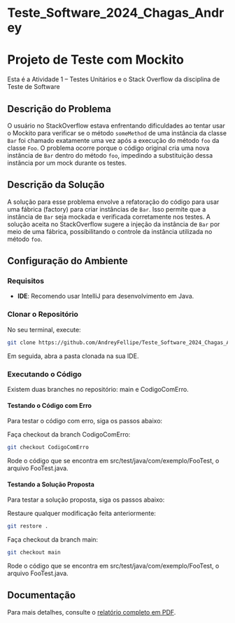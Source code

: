 # Teste_Software_2024_Chagas_Andrey

# Projeto de Teste com Mockito
Esta é a Atividade 1 – Testes Unitários e o Stack Overflow da disciplina de Teste de Software

## Descrição do Problema

O usuário no StackOverflow estava enfrentando dificuldades ao tentar usar o Mockito para verificar se o método `someMethod` de uma instância da classe `Bar` foi chamado exatamente uma vez após a execução do método `foo` da classe `Foo`. O problema ocorre porque o código original cria uma nova instância de `Bar` dentro do método `foo`, impedindo a substituição dessa instância por um mock durante os testes.

## Descrição da Solução

A solução para esse problema envolve a refatoração do código para usar uma fábrica (factory) para criar instâncias de `Bar`. Isso permite que a instância de `Bar` seja mockada e verificada corretamente nos testes. A solução aceita no StackOverflow sugere a injeção da instância de `Bar` por meio de uma fábrica, possibilitando o controle da instância utilizada no método `foo`.

## Configuração do Ambiente

### Requisitos
- **IDE**: Recomendo usar IntelliJ para desenvolvimento em Java.

### Clonar o Repositório

No seu terminal, execute:
```bash
git clone https://github.com/AndreyFellipe/Teste_Software_2024_Chagas_Andrey
```
Em seguida, abra a pasta clonada na sua IDE.

### Executando o Código

Existem duas branches no repositório: main e CodigoComErro.

#### Testando o Código com Erro
Para testar o código com erro, siga os passos abaixo:

Faça checkout da branch CodigoComErro:
```bash
git checkout CodigoComErro
```
Rode o código que se encontra em src/test/java/com/exemplo/FooTest, o arquivo FooTest.java.

#### Testando a Solução Proposta
Para testar a solução proposta, siga os passos abaixo:

Restaure qualquer modificação feita anteriormente:
```bash
git restore .
```
Faça checkout da branch main:
```bash
git checkout main
```
Rode o código que se encontra em src/test/java/com/exemplo/FooTest, o arquivo FooTest.java.

## Documentação

Para mais detalhes, consulte o [relatório completo em PDF](https://github.com/AndreyFellipe/Teste_Software_2024_Chagas_Andrey/blob/main/Andrey_Fellipe_atividade_1.pdf).

